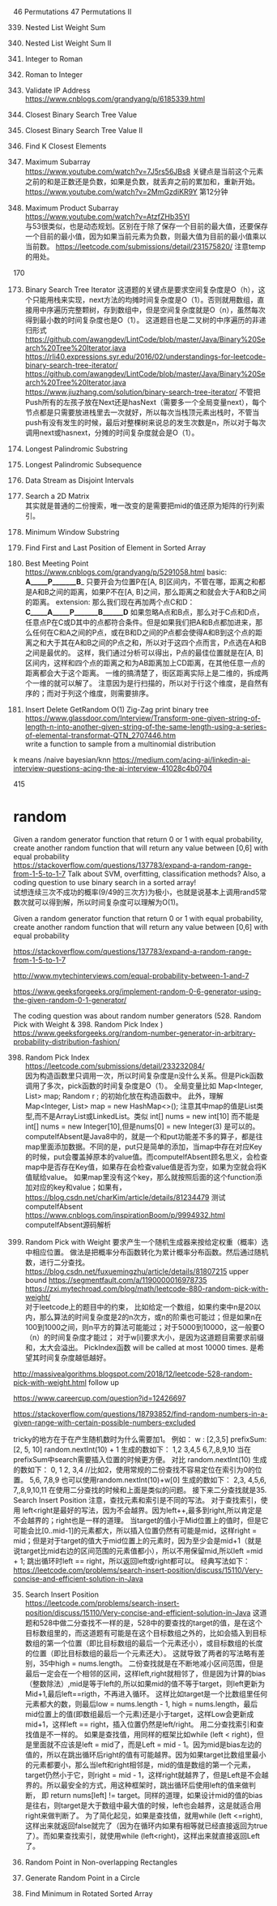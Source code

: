 46 Permutations
47 Permutations II

339. Nested List Weight Sum  

364. Nested List Weight Sum II

12. Integer to Roman
13. Roman to Integer 

468. Validate IP Address
https://www.cnblogs.com/grandyang/p/6185339.html 

270. Closest Binary Search Tree Value 
272. Closest Binary Search Tree Value II 
658. Find K Closest Elements  

53. Maximum Subarray  
https://www.youtube.com/watch?v=7J5rs56JBs8
关键点是当前这个元素之前的和是正数还是负数，如果是负数，就丢弃之前的累加和，重新开始。
https://www.youtube.com/watch?v=2MmGzdiKR9Y 
第12分钟  

152. Maximum Product Subarray  
https://www.youtube.com/watch?v=AtzfZHb35YI  
与53很类似，也是动态规划。区别在于除了保存一个目前的最大值，还要保存一个目前的最小值，因为如果当前元素为负数，则最大值为目前的最小值乘以当前数。
https://leetcode.com/submissions/detail/231575820/   注意temp的用处。

170 

173. Binary Search Tree Iterator 
这道题的关键点是要求空间复杂度是O（h），这个只能用栈来实现，next方法的均摊时间复杂度是O（1）。否则就用数组，直接用中序遍历完整颗树，存到数组中，但是空间复杂度就是O（n），虽然每次得到最小数的时间复杂度也是O（1）。
这道题目也是二叉树的中序遍历的非递归形式
https://github.com/awangdev/LintCode/blob/master/Java/Binary%20Search%20Tree%20Iterator.java
https://rli40.expressions.syr.edu/2016/02/understandings-for-leetcode-binary-search-tree-iterator/
https://github.com/awangdev/LintCode/blob/master/Java/Binary%20Search%20Tree%20Iterator.java
https://www.jiuzhang.com/solution/binary-search-tree-iterator/
不管把Push所有的左孩子放在Next还是hasNext（需要多一个全局变量next），每个节点都是只需要放进栈里去一次就好，所以每次当栈顶元素出栈时，不管当push有没有发生的时候，最后对整棵树来说总的发生次数是n，所以对于每次调用next或hasnext，分摊的时间复杂度就会是O（1）。

5. Longest Palindromic Substring
516. Longest Palindromic Subsequence
352. Data Stream as Disjoint Intervals 
74. Search a 2D Matrix   
其实就是普通的二份搜索，唯一改变的是需要把mid的值还原为矩阵的行列索引。

76. Minimum Window Substring 
34. Find First and Last Position of Element in Sorted Array
296. Best Meeting Point 
https://www.cnblogs.com/grandyang/p/5291058.html 
basic: ______A_____P_______B_______ 
只要开会为位置P在[A, B]区间内，不管在哪，距离之和都是A和B之间的距离，如果P不在[A, B]之间，那么距离之和就会大于A和B之间的距离。
extension: 那么我们现在再加两个点C和D：
______C_____A_____P_______B______D______
如果忽略A点和B点，那么对于C点和D点，任意点P在C或D其中的点都符合条件。但是如果我们把A和B点都加进来，那么任何在C和A之间的P点，或在B和D之间的P点都会使得A和B到这个点的距离之和大于其在A和B之间的P点之和，所以对于这四个点而言，P点选在A和B之间是最优的。
这样，我们通过分析可以得出，P点的最佳位置就是在[A, B]区间内，这样和四个点的距离之和为AB距离加上CD距离，在其他任意一点的距离都会大于这个距离。
一维的搞清楚了，街区距离实际上是二维的，拆成两个一维的就可以解了。
注意因为是行扫描的，所以对于行这个维度，是自然有序的；而对于列这个维度，则需要排序。

380. Insert Delete GetRandom O(1)
Zig-Zag print binary tree
https://www.glassdoor.com/Interview/Transform-one-given-string-of-length-n-into-another-given-string-of-the-same-length-using-a-series-of-elemental-transformat-QTN_2707446.htm  
write a function to sample from a multinomial distribution  

k means /naive bayesian/knn 
https://medium.com/acing-ai/linkedin-ai-interview-questions-acing-the-ai-interview-41028c4b0704 

415


# random 
Given a random generator function that return 0 or 1 with equal probability, create another random function that will return any value between [0,6] with equal probability  
https://stackoverflow.com/questions/137783/expand-a-random-range-from-1-5-to-1-7
Talk about SVM, overfitting, classification methods?
Also, a coding question to use binary search in a sorted array!  
试想连续三次不成功的概率(9/49的三次方)为极小，也就是说基本上调用rand5常数次就可以得到解，所以时间复杂度可以理解为O(1)。

Given a random generator function that return 0 or 1 with  equal probability, create another random function that will return any value between [0,6] with equal probability

https://stackoverflow.com/questions/137783/expand-a-random-range-from-1-5-to-1-7

http://www.mytechinterviews.com/equal-probability-between-1-and-7

https://www.geeksforgeeks.org/implement-random-0-6-generator-using-the-given-random-0-1-generator/

The coding question was about random number generators (528. Random Pick with Weight  & 398. Random Pick Index )
https://www.geeksforgeeks.org/random-number-generator-in-arbitrary-probability-distribution-fashion/

398. Random Pick Index 
https://leetcode.com/submissions/detail/233232084/  
因为构造函数里只调用一次，所以时间复杂度是n没什么关系。但是Pick函数调用了多次，pick函数的时间复杂度是O（1）。
全局变量比如 
Map<Integer, List<Integer>> map;
Random r ;
的初始化放在构造函数中。
 此外，理解 Map<Integer, List<Integer>> map = new HashMap<>(); 注意其中map的值是List<Integer>类型,而不是ArrayList<Integer>或LinkedList<Integer>。类似 int[] nums = new int[10] 而不能是int[] nums = new Integer[10],但是nums[0] = new Integer(3) 是可以的。
  computeIfAbsent是Java8中的，就是一个和put功能差不多的算子，都是往map里面添加数据。不同的是，put只是简单的添加，当map中存在对应Key的时候，put会覆盖掉原本的value值。而computeIfAbsent顾名思义，会检查map中是否存在Key值，如果存在会检查value值是否为空，如果为空就会将K值赋给value。
  如果map里没有这个key，那么就按照后面的这个function添加对应的key和value；如果有，
  https://blog.csdn.net/charKim/article/details/81234479  测试computeIfAbsent
  https://www.cnblogs.com/inspirationBoom/p/9994932.html  computeIfAbsent源码解析
  
  528. Random Pick with Weight   要求产生一个随机生成器来按给定权重（概率）选中相应位置。
  做法是把概率分布函数转化为累计概率分布函数。然后通过随机数，进行二分查找。
  https://blog.csdn.net/fuxuemingzhu/article/details/81807215  upper bound
  https://segmentfault.com/a/1190000016978735  
  https://zxi.mytechroad.com/blog/math/leetcode-880-random-pick-with-weight/  
  对于leetcode上的题目中的约束，
  比如给定一个数组，如果约束中n是20以内，那么算法的时间复杂度是2的n次方，或n的阶乘也可能过；但是如果n在100到1000之间，则n平方的算法可能能过；对于5000到10000，这一般要O（n）的时间复杂度才能过；
  对于w[i]要求大小，是因为这道题目需要求前缀和，太大会溢出。
  PickIndex函数 will be called at most 10000 times. 是希望其时间复杂度越低越好。
  
  http://massivealgorithms.blogspot.com/2018/12/leetcode-528-random-pick-with-weight.html follow up
  
  https://www.careercup.com/question?id=12426697 
  
  https://stackoverflow.com/questions/18793852/find-random-numbers-in-a-given-range-with-certain-possible-numbers-excluded
  
 
  
  tricky的地方在于在产生随机数时为什么需要加1。
  例如： w : [2,3,5]
prefixSum: [2, 5, 10]
random.nextInt(10) + 1 生成的数如下：
1,2
3,4,5
6,7,,8,9,10
当在prefixSum中search需要插入位置的时候更方便。
对比 random.nextInt(10) 生成的数如下：
0, 1
2, 3,4               //比如2，使用常规的二份查找不容易定位在索引为0的位置。
5,6, 7,8,9
也可以使用random.nextInt(10)+w[0]  生成的数如下：
2,3,
4,5,6,
7,,8,9,10,11   在使用二分查找的时候和上面是类似的问题。
接下来二分查找就是35. Search Insert Position 
注意，查找元素和索引是不同的写法。
对于查找索引，使用 left<right是最好的写法，因为不会越界。因为left++,最多到right,所以肯定是不会越界的；right也是一样的道理。
当target的值小于Mid位置上的值时，但是它可能会比[0..mid-1]的元素都大，所以插入位置仍然有可能是mid，这样right = mid；但是对于target的值大于mid位置上的元素时，因为至少会是mid+1（就是说target比mid右边的区间范围的元素值都小），所以不用保留mid,所以left =mid + 1; 跳出循环时left == right，所以返回left或right都可以。
经典写法如下：
https://leetcode.com/problems/search-insert-position/discuss/15110/Very-concise-and-efficient-solution-in-Java

35. Search Insert Position  
https://leetcode.com/problems/search-insert-position/discuss/15110/Very-concise-and-efficient-solution-in-Java
这道题和528中做二分查找不一样的是，528中的要查找的target的值，是在这个目标数组里的，而这道题有可能是在这个目标数组之外的，比如会插入到目标数组的第一个位置（即比目标数组的最后一个元素还小），或目标数组的长度的位置（即比目标数组的最后一个元素还大）。
这就导致了两者的写法略有差别，35中high = nums.length。
二份查找就是在不断地减小区间范围，但是最后一定会在一个相邻的区间，这样left,right就相邻了，但是因为计算的bias（整数除法）,mid是等于left的,所以如果mid的值不等于target，则left更新为Mid+1,最后left==rigth，不再进入循环。
这样比如target是一个比数组里任何元素都大的数，则最后low = nums.length - 1, high = nums.length，最后mid位置上的值(即数组最后一个元素)还是小于target，这样Low会更新成mid+1，这样left == right，插入位置仍然是left/right。 
用二分查找索引和查找值是不一样的。
如果是查找值，用同样的框架比如while (left < right)，但是里面就不应该是left = mid了，而是Left = mid - 1。因为mid是bias左边的值的，所以在跳出循环后right的值有可能越界。因为如果target比数组里最小的元素都要小，那么当left和right相邻是，mid的值是数组的第一个元素，target仍然小于它，则right = mid - 1，这样right就越界了，但是Left是不会越界的。所以最安全的方式，用这种框架时，跳出循环后使用left的值来做判断， 即 return nums[left] != target。同样的道理，如果设计mid的值的bias是往右，则target是大于数组中最大值的时候，left也会越界，这是就适合用right来做判断了。
为了简化起见，如果是查找值，就用while (left <=right),这样出来就返回false就完了（因为在循环内如果有相等就已经直接返回为true了）。而如果查找索引，就使用while (left<right)，这样出来就直接返回Left了。






  

497. Random Point in Non-overlapping Rectangles

478. Generate Random Point in a Circle

 153. Find Minimum in Rotated Sorted Array 



